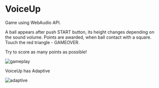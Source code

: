 # VoiceUp
Game using WebAudio API.

A ball appears after push START button, its height changes depending on the sound volume.
Points are awarded, when ball contact with a square.
Touch the red triangle - GAMEOVER.

Try to score as many points as possible!

![gameplay](https://res.cloudinary.com/di5lpqwcp/image/upload/v1610389065/img/qorxwuuyl8tau8yizkzs.gif)

VoiceUp has Adaptive

![adaptive](https://res.cloudinary.com/di5lpqwcp/image/upload/v1610389470/img/n7jqzjcp3kiropwsw9kd.png)
